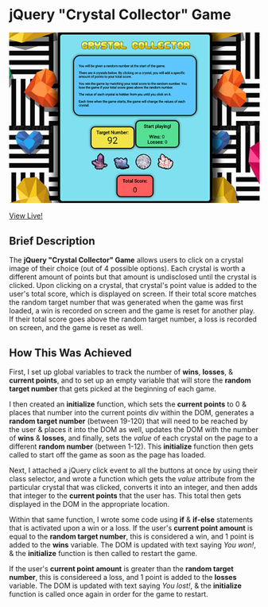 # jQuery "Crystal Collector" Game


![Crystal Collector Game](assets/images/crystal_collector_game.png)

 [View Live!](https://bereznd1.github.io/Crystal-Collector/) 


## Brief Description

The **jQuery "Crystal Collector" Game** allows users to click on a crystal image of their choice (out of 4 possible options). Each crystal is worth a different amount of points but that amount is undisclosed until the crystal is clicked. Upon clicking on a crystal, that crystal's point value is added to the user's total score, which is displayed on screen. If their total score matches the random target number that was generated when the game was first loaded, a win is recorded on screen and the game is reset for another play. If their total score goes above the random target number, a loss is recorded on screen, and the game is reset as well. 

## How This Was Achieved

First, I set up global variables to track the number of **wins**, **losses**, & **current points**, and to set up an empty variable that will store the **random target number** that gets picked at the beginning of each game.

I then created an **initialize** function, which sets the **current points** to 0 & places that number into the current points div within the DOM, generates a **random target number** (between 19-120) that will need to be reached by the user & places it into the DOM as well, updates the DOM with the number of **wins** & **losses**, and finally, sets the *value* of each crystal on the page to a different **random number** (between 1-12). This **initialize** function then gets called to start off the game as soon as the page has loaded. 

Next, I attached a jQuery click event to all the buttons at once by using their class selector, and wrote a function which gets the *value* attribute from the particular crystal that was clicked, converts it into an integer, and then adds that integer to the **current points** that the user has. This total then gets displayed in the DOM in the appropriate location.

Within that same function, I wrote some code using **if** & **if-else** statements that is activated upon a win or a loss. If the user's **current point amount** is equal to the **random target number**, this is considered a win, and 1 point is added to the **wins** variable. The DOM is updated with text saying *You won!*, & the **initialize** function is then called to restart the game.

If the user's **current point amount** is greater than the **random target number**, this is considereed a loss, and 1 point is added to the **losses** variable. The DOM is updated with text saying *You lost!*, & the **initialize** function is called once again in order for the game to restart. 